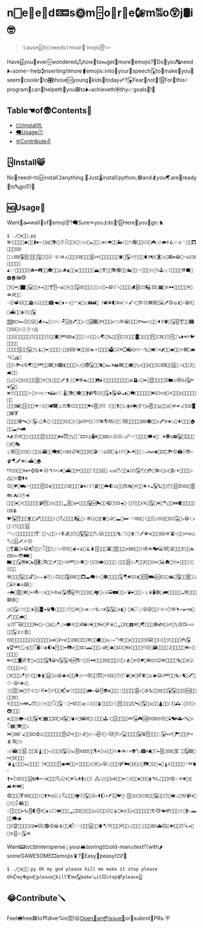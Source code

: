 # n🀆e📎e🦋d🁚s🌞m🁫o🏓r🐤e🕼m🂺o😲j🛢i🤓

> 'cause🁰it🇰needs☦moar💽'mojis🂐!🪢

Have🁷you👟ever🁤wondered🖧how🏣to🖦get🚉more🦁emojis?🌾Do🌁you🔠need🌬some🁠help🕽inserting⛓more🖠emojis🁨into🛁your🦥speech🃁to🥍make🎠you🚋seem👝cooler🎢to🎛those🆒young🏧kids🚱today☍?🂻Fear👹not🍈!🂓For🍆this💦program🏼can🔗helpeth🐂you🟩to🌬achieveth🈸thy📈goals🤱!🐼

## Table☚of😨Contents🏴

- [🀳Install♏](#install)
- [🗨Usage🕖](#usage)
- [✡Contribute✌](#contribute)

## 🁬Install😸

No🍒need✄to🁦install⚳anything.🔭Just🌡install❕python,🟣and🏂you🌏are🚬ready🥃to🔤go🖺!🌌

## 🆖Usage🔡

Want🥲a⏯wall📙of💮emoji👂?🗬Sure♒you⚷do🤲!🁾Here🦽you🥃go:♞

```
$ ./🤵⏸🤧💨.py
⛕🂋🧔🏇🍧🈚🫐🥩🛁🚺⏹♒💧🚨🆚🥉📚👱🖆🖟🙇🧰♄🥘🀨🁘🤳🚼🧷📅🀌☢♌👁🥏🧓🏜♯🛃🩳🔇🔳🌿🀱👔🎮🖃🌧☤🪝🗠🇸〽🦉🧨🗖🦇😨🍱🁋
🐇🇮🁚🂺🂂🤍🁬📀🃉🧧🪞🎚🁆☿🁨🪖⛼⛹🏻🌇🁅💽🐋🍿🁽🕬📳👺🍢🌄🙎🧅😣🪣💫🂸🗈🕙🗽🎱🫀🕱📭🧈🖁🍲♔💜🟪❇😂🥸☼🇲🀽📶🥮👱🤩😙
♟🗁🙉😄🤘📱🏽🚔⚮🖪🔁🐝🎓🚈🚌🇿🪵🛦🤥🐛♚🎡🤩🖤👕🙏🤘🏔🍩🪘🅯🚴📚🔇🌿💓🛳🦕⛳〰🛐🙅🎏⛄🚵☦🕹⚝🂧💭🎷🧇🍇⛑⬛🖕🅰🏠🖼🐵
👝🖗📘⚮🎄🏿📢🂻🎼🙈⚗🗕💐🐫🍸🂀✑📊🍊♄👣😍🃇🄯🌃🆑🦧🀉🏨🖃📌❧😆⚿🪛💼🏓🙅🤮⛸🂅🀹🖳🟨🌿🅾🐴🗵🕶🍊🥻😃🥙🧿♅🐶🗢⛐🔭🦯
☜😕📽😒🎵👙🪦⚀🕠💈🎦🆕🏙🖜🏑⚱🗴☩🧟🗥🗙🥪🇨🖨🖬🥒🗦📽⚽🌓🕱☊🖒☼🖌♯💏🏗😗🟦🈹👝💻🖊😟🇶⏫🧊✁😷🖗🔪🥿⛴🏏👲⛇🕕🥔🂲
🔟🁍🖦😗🤠😮🧐⛸⚓🚼🏤🖅🁧💧🪑🁥🀞🖊🧺👲📈🔡🁰🎛🎊⛿🐪🔢💩✉⚚☖㊗😂🚖💟🥦🐟⏭⛄🔢🍥🔈☡🪣🦝🃋🁽🍸🌳🧡🏙🧚🁉🥍🀂🂃🂐✌🛆
🦓🤏☳🦪🦁🍵👥✨🕔🎄🧛🚡👏🕔💔🍕🛢🦷🅬🁡♚🤫🍞🏡🏼⏲🦤👳⚝🌏🌚🪐🌲🦂🁫🀲👩🧜🤴🁢🥃🀗🤶🐆🁿🏦🀷🦺🕔🁱🚥🪚❥🕿⚻🐦🍟🧧💞💖
🧔🚵🧬🥪🁵🌚🥣🂢💂🀛🪝🍲⏩🦧👔🌟📝🀒🧦🀠🖾⛙❥🧝🧾☱🏊🗴🦶💜🥃🍑🗳🦠🎝♆⭕🛍⛮🕾🀻⛍🐻🖷🂶⚗🌶🦬🐻🫖🐸😥🌣🟥🌸🛋💘🦋🛺🧵
🎹🧢⏲🏞♁🉑🌏🧤👡🅬🚳🎿🟩🈵☋🎛⏫🦭🍦🚗🎪🀀⤴🏉🚭🃎🏺🥛🐈😠🏎🃎🖴🟦🧛👰🟠🌈🀛♔🤷🥭☊🧬🤛🁀🖽🚛🧶🁯💯☄⚀👃🕍⚳🔪🛋🦿🆑
🦰⚠🐴🀀🥵🁀🐗🔭🍆🂃🤘🪱🍶⚸🖖🔰🧕🗡🏄🀪🌌🎔🏵🏊🧘🔞🍲🖪⚱🂅🧯🐬🌹🥚📴🚛🦤🤍👝📊🪦✍📔⏩🏯🁻🧿📜⛪🆑☰🖿🇴😻👍🃄⛿💗🂼🎠
❌🩳🦺🔌💾🍍⏰⚬🎂⛗🔥👉☚🕰☪🂉🂳🌡🦅📚💽🟤🤚🐥🚹📹🌎🏽🐖🃇⚱🂸😂☁♞🚨🗮🏧🤐🤸🧚💭🦲☻🁍✡🀜🌃⬅📁🐪🦂⚀🐅🈁🚜🥾📼👝🔀
🏃🎾👠🖼💼🁥🥝🥒🎴🛨☝🕤🧽🕊🎆🌝♙☴📚🀸🔕💕😣🦷♥🔯🂋🎵🗎🗧🂒👚🌒🏄👲🇱🛉☌🌦👥🏱💪✉🂑🤝🎯⚼🐩🍯⚁📵🪖⏩☕👄🁃🁢🥟🟦🏋
🏪🥮💂😝🟣🛰🎂☾🂶♨🍦🏝🖖☟🚳💭🐐🍦🁇👠🩺📎⚄🗎⛿🥕🌕🖹🛠🌎🈸🀤🎍🀣😾🤌🔪🍍🧢🦥🁡🟤🏒🦕♌🖍🤓⛖🇳🎎🔉💾🐜👃🏠🥩🔎🕳⚩🛲
♦🌶🖆🖻🌼🚟🖰🦱🤌🛐🥕🂁🐘🥳🦁🤝🌳♣❇😇🏈🀛🎨🗋🎞🃋🇿🖥✖🧏🏁🁡🇫😐😐🎶🖉🁗🖯🍖🥧❕🎎🗯☘🦧🗀✖🕵♍📻🂽🌰🪟🦁🦒👯☧🦪🎭
🀉😨🁤🐹🀺🐍☝🎰👿🇪🗃🍳🤣🗨💲🖕✌🁘📋⛕👖🌿🔞⛝🙁🎬🗁🇶🟨🔌🪝⛙🂍👔🌬⚑🚕🤺🏼☕🔚⏯🍀👳🎞👷🏞😚🏟🗄😎☩🩰🪂🖋🗢🀓⛴🥰🏠
👎🀺🏫🍜❣❇☂⌚🈯🔉😒🪃🩲☑♣🧽⛴👗🥓⛿🐠📩🥗🐉🗇🌺🤝⛒🎐☄💷⚃🖐🐛🙅🌢🀹🃉🕘🤢💳🐙🛠♌👷⛀🎯🕼⚭🧤💸🤳👨⚔🛆🚰⛗🆎⚰🛪
😌🌹🎔🤩⛟🁑🧟🚤💗🧰🂁☲♛🍿🚚🦀🍌🎆🀶🎻🎶🐶💣❄⛜🗇🩰🐤🗽🌥🌓🇴🐡🦰🈷📥🚻♆🎎👒🔉⚜☁🂸⛍🥦👏🕚💒🁵😍🁗🎿🂓⛃☪⛺⛋🕐🔉
🛵🧖💯🕪🧉⬆🅭⛴⛸🍾🏴❕📹🂀🧔🫁🎩🏉👃🛷🂃🦸♍☙😬🔋🧳🂹🆘🛼🚾🧅🎧🥣🁃🖜📗☞💭🕓🎼💦🖎🍊🃉🥭⛖🤚🪓🐄🔝👪🛢👄📀🎲🍻🧎🁅🫂
🐦🂼🁿🐪👡🎊🚹🤣🍎🖍💙👹🌌🔮🥣☃🧇🖏🤱🚃📵😤🖳🍴🗸㊗🕟🌉🀝🪣🦦🪙➰🕳🥢🛏🀺❔🁞🍤☟🍯🎵🌜🀻🀠🍍🁆🃇🚧⤵😷👈🎹🀓🕒🐽🔫🥝🁰
🗥📈🃀🌤🍊🧢🏢🤨🔯🍸🗌🥣🪛🎞🏾✌✌🏄💰🥻🕖🎫🂪🂨🌸🤜🏷😛🤶👩🧮🌙🍱🪜🗋🂨💉🪰🗇🗡⚽🖚👹🧔🚠🁗🪖🛣✑🤳🌔🕬🔛🇺🏷🍱🁧🗡🩹😣
🎰🍸🪦🦠✈😺📬🦠🥒🖰👇🁬🎿🀦🗅♗😣⚲🐡🫕❧🇧💪🪝🪲🁳🥐😫👚🛣🎯🂉🐜🤪🍧⚒🁠🙅🧖🗉🗹🚲🗫💻😻👶⏳🐞🤶🏿♇🥑📅🏊🁓♓✍😳🀰🚈
🖿🏹🥢🃋🈚❥🍪☯🂒🖁🥄🎘🏑🧂🪶🌋💤✄⛁🅬🦄⛌🕷🙅🂿📅🀴🖷🕦🏡📢🧿♤🥞🧠🙂🂄🀀🪁🔭🧱🕱🥈👡⛁☔📲💻🛖🕎🈂🖛🦴🍣🌙☃🏦🀗🦴🍷
㊙🧲🧩🥪🃎🥦🚕🔓🏫☑🗤⛲🕙🀇🙃🎻🦥🂪🁚🍏🖖🗖🕳🗨🀔♭🚡🟤😣🦤😯❕🃉🪂☻🁈⏫👅🁼🂋⛟🆑🁆💑🛳🥋🂪🌳🤙🂒🧫🇯🤭⌛🗵🫐⚺😱🔄♢
⤴🌦🥯🂓🛄⚽🦄➡♃🎙🁵👈💙🏏✎🌐📊🂥🚭🁩🪧💜👼🥀🀡🧜🏘🧇🀁🀙🚍🀰🍷😪✍💣❤🐌🙎🔨🗸🇾🪆🖥🟢🦣🛲🐋🦧🤲🥁🥉☁🈸📗🌻🐲🟥🕸🧈
🇴🚴🂫⛜❔🥯👵🪆🆑🁢🖚🗑🗣🚣📛📏🌕🕙🧟🪖🧻⏲❇🀲♯⛍🀵🌀🂤🂥🐄☭🛊👊☜👕🖣🏳🁬😝😡🚠🐎⛜☇☼😶㊗⛷♌♚⚯⚄🦚🖊🅯🧓🧥🌧🐍
🇸😴🙀🤰💚🎑🤾👓🐜🗠🐙🀜🍢🪁🀇♓🗰🃍🍻🍐☧🖼♌♣🍭🚆👓🦾🖻🪆🎌🛷🐜☋👋🅱🪗💭🌏🌌🆒😻🟢💿♊🍇🕫🍫🀛🟡📺⭐💤🚎🤟🂮⚷🇫⌚🐶
🁊🧣🤞📢🎸🔝🔲🤚🕞🥟😔🏀🤗🛌✉❇💖☧⬆⚒🌳🧞🁓👛☲🍅㊗📱🌓⛘👤🍫🇳🎶☣⛠🉐🔬➕⏸🤚🧣➖🥨🀻😺🐖🆒🕽✌🧪🦗☦🍶🌒🏀🦦🖻📞🂹
🖢🏆🅬🧵👆♍😝🔌👇🖥⛜🗴🌓♞🁪🤛🦝🖛📷✔🅯🧲🁛🛻🍟🄏🔌⛬💿🧐🫐🍈🁍🦆👓🙄🧨🎼🤵🖹😒🤼🗃🧢🥎📃💉⚳🏪🎈📖🉐🎡🔊✁🤾🦊🌒🦓😷
💔☀🛁🚛🂠🗹🪘🧀❧🦧🎿🚊🂡🎙😀⚗🃁🃃🔯🆙🌎🗅📧☵🕶🍜💬🐁🁑📇🦒🤭⚿🚤⚛🫂🌯✝😒🎔🚱⚽🁎😉🪗🏅🍲🧹⏰🪜🐾🧈☌🕞🕖🍢🌃💌🪢👛
🐓☤👱🚝🥎🪁🀘⛉🎵🐪🫀🛊🏢🁩🙍🇬😆🫐🔚🚣🏦🕭🇾🁠😰🚁🚪😈🔑⬇🁊🥌🕑🕗💣🍄🕪🏒🗹🕱🥼🇿🫐😋⚀🅬🍂🤺🗞🀑🐈🦼🖍💊⚾☜😃✎🌬🔐
🀊🙂🁴👕⛂🍟🕛🫑🐁⛜☈❤🕗⛙🤤🤰📬🗙⚾🎅🤶🥜💈🚕🛲✑😂🁱👽❇👟🐵✅🀑🐺🎃🈳💬😘🂅✍🥁🩸⛍🛶😱⛝🎦🛃🂷🃆🗾🍨🏽🆘🍌🎹🌋😸🁛
☤📛🕍🛶🍈❧👪☁😯🍱🖂✎🎍👟👇😛🂥🪡🍏⬅🁛🥃🛸🇮🕥🔰🪴💁🐞🦷🦚🂿🥔🁺🥧🗽🧜🛆🛰🌛🃈🚝🇲👹🚠🛕🧙🥨⛜💁🕰🃂🔧🗊📂✍🚇🧈🌭📍
♛🥄🧇🀟🌩🁋🚒📏🂽☚🧴🅱🌽🧿🎞🛅♃🂱🗽💣🕾🚈🖼⛝🤑🀢🤗🥐📃🕹🎶📗🁥📯📌🎈🦏🐟🂻🎮🆚🤓🁓🤓😚🎉⌛🗫🚑♌🔤🧵♌👇🅱🥑👽🚄🦟⚔
✀🍖🁚🪠🍌🥑🁖⌚🇨🍇🧵🧺😈🐫😖🐋🂂📋⚘🐉🗻🀂☧🥌🀙👈🂃⚕🦭☟🐱🦸☈⚛🂫💠🥅💬🔧🂷🈯🁹🄎🏯🤜🀑🂷✡🕫🥩🏲🍄🏣🏏⛿⬆🪰🎘📩⛄
🖃🏟🧀🤸🁷⛶🔣🆗⏳🛔📮🚰✍🀤🧱🧩☡🂨🕝💶🂁⛝🁟🚞🤗🎙☭🕞🇭🖕📓🌣⏺🚲♮✡👽🏷🏙🀙☗🔮⛉✒🂃🤗🁙🎨🎖⛚🧸🃈⛾💈⚯🔕☋👝🦀🥉
💣🛓🧂😓🐍🪤🦞🚾🎍📿🗦🂮🍃😅🌑🚁🁪🫖🎟🤘🎶🗴🤛🦈🌔🈹⤴🐞🕱🎥☠😰🀉🏸📢📵⚤🗪👏☋🐑🀤🧺📷💽☳🦀🖜🎾🛓☪🧊😘😥🦬🍺🂿➿☗💧
⚵⏸🕗🁕💪😲🁨❎🕭⬅🀁⚙🐄🎢🎁🖏🕣✝🦄♦🔍⛹🚹🇾📑🗧🖧🖃🍹💆☮🗷🙂🥄⏩🀨♊🔭💲⚱🏰⛓📲🛊🪃⛡🥚🔥😔☋😩✨⚞☻🥮🀠🛋🔊🎟🏤
😨💝🧮💊🏋🁟🌋🆘🤼🗉👃⚰⛷⚃🕤🀍🖏🛒🏨😲🏘🕔🂩🍐🗟☑⚰🌔♎🪶🪟🐦🤹♡🁴🤭⚀🀴🀷🤌🥮🂹🚰🤡🕑🎥🖷🇯📎📪📹⚗🥀🦹⚕🍩🖟📻🧍🍙
🀄🁣🐰🐺🍴✒🪐🂑🌓🂐☤🛫🌢🀔⬜🖶💫🧉🔯🛷🗿🎞📌🀟🧝🏇🇩🕤🅮🀲🕧🚁🪝🦲☬⛭🗓🇭🦎🧠🐲🐋🦦😲🏗😼🌤💳🦁🌛👞🫑🧄🚹✁🛻🧗🆔🗬🫖
🐯🀟🏆🐅🍐🐮💋🀽⏺🐱👮🕲😡😁🩸🍜👟📬🗆🀵🌅🔬👑🁰🦨🎦🪣🪓👎🌊⛹🥫🖻🦱👱⚠🦔🤦🦻🀣🧠🤜🎌🁞🚑🛇🏩🔊🍇🧚☶🔍🖚🍤🆘⚞🁽🗠🂩🪖
```

Want📟to🀾intersperse🀈your🛋boring🁈old-man🇧text☈with🌶some🔃AWESOME🎞emojis♛?🥎Easy🤔peasy🁁!🌝

```
$ ./🤵⏸🤧💨.py Oh my god please kill me make it stop please
Oh📫my🕏god📘please💪kill🏋me🂮make🪕it🐭stop⚤please🁩
```

## 😂Contribute🪛

Feel🖷free🟦to⛩dive💘in🈳!😜[Open🎋an💳issue📯](https://github.com/BenWiederhake/subint/issues/new)or💋submit🤶PRs.🪧
